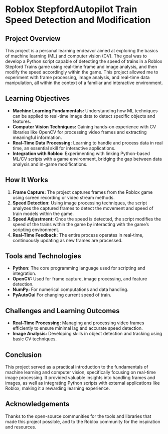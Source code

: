 # Roblox StepfordAutopilot Train Speed Detection and Modification

## Project Overview

This project is a personal learning endeavor aimed at exploring the basics of machine learning (ML) and computer vision (CV). The goal was to develop a Python script capable of detecting the speed of trains in a Roblox Stepford Trains game using real-time frame and image analysis, and then modify the speed accordingly within the game. This project allowed me to experiment with frame processing, image analysis, and real-time data manipulation, all within the context of a familiar and interactive environment.

## Learning Objectives

- **Machine Learning Fundamentals:** Understanding how ML techniques can be applied to real-time image data to detect specific objects and features.
- **Computer Vision Techniques:** Gaining hands-on experience with CV libraries like OpenCV for processing video frames and extracting meaningful information.
- **Real-Time Data Processing:** Learning to handle and process data in real time, an essential skill for interactive applications.
- **Integration with Roblox:** Experimenting with linking Python-based ML/CV scripts with a game environment, bridging the gap between data analysis and in-game modifications.

## How It Works

1. **Frame Capture:** The project captures frames from the Roblox game using screen recording or video stream methods.
2. **Speed Detection:** Using image processing techniques, the script analyzes the captured frames to detect the movement and speed of train models within the game.
3. **Speed Adjustment:** Once the speed is detected, the script modifies the speed of the trains within the game by interacting with the game’s scripting environment.
4. **Real-Time Feedback:** The entire process operates in real-time, continuously updating as new frames are processed.

## Tools and Technologies

- **Python:** The core programming language used for scripting and integration.
- **OpenCV:** Used for frame capture, image processing, and feature detection.
- **NumPy:** For numerical computations and data handling.
- **PyAutoGui** For changing current speed of train.

## Challenges and Learning Outcomes

- **Real-Time Processing:** Managing and processing video frames efficiently to ensure minimal lag and accurate speed detection.
- **Image Analysis:** Developing skills in object detection and tracking using basic CV techniques.

## Conclusion

This project served as a practical introduction to the fundamentals of machine learning and computer vision, specifically focusing on real-time image processing. It provided valuable insights into handling frames and images, as well as integrating Python scripts with external applications like Roblox, making it a rewarding learning experience.

## Acknowledgements

Thanks to the open-source communities for the tools and libraries that made this project possible, and to the Roblox community for the inspiration and resources.

